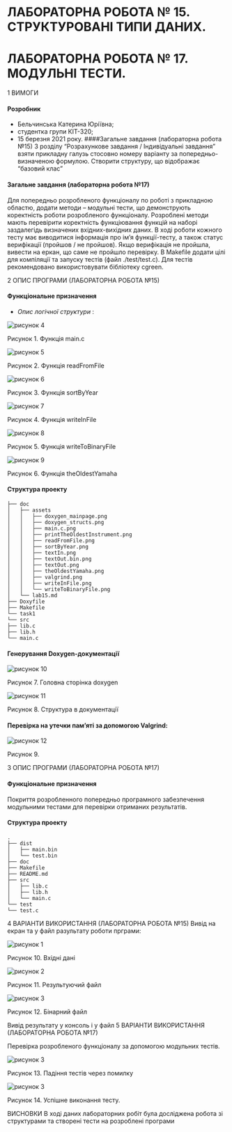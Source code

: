 # ЛАБОРАТОРНА РОБОТА № 15. СТРУКТУРОВАНІ ТИПИ ДАНИХ.
# ЛАБОРАТОРНА РОБОТА № 17. МОДУЛЬНІ ТЕСТИ.

1 ВИМОГИ
#### Розробник 
* Бельчинська Катерина Юріївна;
* студентка групи КІТ-320;
* 15 березня 2021 року. 
####Загальне завдання (лабораторна робота №15)
  З розділу “Розрахункове завдання / Індивідуальні завдання” взяти прикладну галузь стосовно номеру варіанту за попередньо-визначеною формулою. Створити структуру, що відображає “базовий клас”
#### Загальне завдання (лабораторна робота №17)
  Для попередньо розробленого функціоналу по роботі з прикладною областю, додати методи – модульні тести, що демонструють коректність роботи розробленого функціоналу. Розроблені методи мають перевірити коректність функціювання функцій на наборі заздалегідь визначених вхідних-вихідних даних. В ході роботи кожного тесту має виводитися інформація про ім’я функції-тесту, а також статус верифікації (пройшов / не пройшов). Якщо верифікація не пройшла, вивести на еркан, що саме не пройшло перевірку. В Makefile додати цілі для компіляції та запуску тестів (файл ./test/test.c). Для тестів рекомендовано використовувати бібліотеку cgreen.

2 ОПИС ПРОГРАМИ (ЛАБОРАТОРНА РОБОТА №15)
#### Функціональне призначення
* *Опис логічної структури* :


![рисунок 4](assets/main.c.png)


Рисунок 1. Функція main.c

![рисунок 5](assets/readFromFile.png)

Рисунок 2. Функція readFromFile

![рисунок 6](assets/sortByYear.png)

Рисунок 3. Функція sortByYear

![рисунок 7](assets/writeInFile.png)

Рисунок 4. Функція writeInFile

![рисунок 8](assets/writeToBinaryFile.png)

Рисунок 5. Функція writeToBinaryFile

![рисунок 9](assets/theOldestYamaha.png)

Рисунок 6. Функція theOldestYamaha

#### Структура проекту

```.
├── doc
│   ├── assets
│   │   ├── doxygen_mainpage.png
│   │   ├── doxygen_structs.png
│   │   ├── main.c.png
│   │   ├── printTheOldestInstrument.png
│   │   ├── readFromFile.png
│   │   ├── sortByYear.png
│   │   ├── textIn.png
│   │   ├── textOut.bin.png
│   │   ├── textOut.png
│   │   ├── theOldestYamaha.png
│   │   ├── valgrind.png
│   │   ├── writeInFile.png
│   │   └── writeToBinaryFile.png
│   └── lab15.md
├── Doxyfile
├── Makefile
└── task1
└── src
├── lib.c
├── lib.h
└── main.c

```
#### Генерування Doxygen-документації

![рисунок 10](assets/doxygen_mainpage.png)

Рисунок 7. Головна сторінка doxygen

![рисунок 11](assets/doxygen_structs.png)

Рисунок 8. Структура в документації
#### Перевірка на утечки памʼяті за допомогою Valgrind:

![рисунок 12](assets/valgrind.png)

Рисунок 9.

3 ОПИС ПРОГРАМИ (ЛАБОРАТОРНА РОБОТА №17)
#### Функціональне призначення
Покриття розробленного попередньо програмного забезпечення модульними тестами для перевірки отриманих результатів.

#### Структура проекту
````
.
├── dist
│   ├── main.bin
│   └── test.bin
├── doc
├── Makefile
├── README.md
├── src
│   ├── lib.c
│   ├── lib.h
│   └── main.c
└── test
└── test.c
````


4 ВАРІАНТИ ВИКОРИСТАННЯ (ЛАБОРАТОРНА РОБОТА №15)
Вивід на екран та у файл разультату роботи прграми:

![рисунок 1](assets/textIn.png)

Рисунок 10. Вхідні дані

![рисунок 2](assets/textOut.png)

Рисунок 11. Результуючий файл

![рисунок 3](assets/textOut.bin.png)

Рисунок 12. Бінарний файл

Вивід результату у консоль і у файл
5 ВАРІАНТИ ВИКОРИСТАННЯ (ЛАБОРАТОРНА РОБОТА №17)

Перевірка розробленого функціоналу за допомогою модульних тестів.

![рисунок 3](assets/failed_test.png)

Рисунок 13. Падіння тестів через помилку

![рисунок 3](assets/succeed_test.png)

Рисунок 14. Успішне виконання тесту.

ВИСНОВКИ
В ході даних лабораторних робіт була досліджена робота зі структурами та створені тести на розроблені програми
